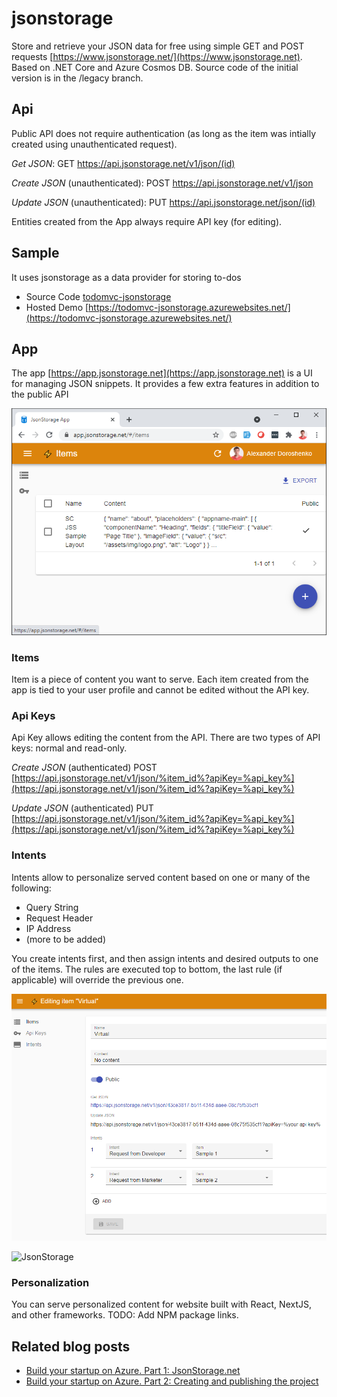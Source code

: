 # jsonstorage

Store and retrieve your JSON data for free using simple GET and POST requests [https://www.jsonstorage.net/](https://www.jsonstorage.net). Based on .NET Core and Azure Cosmos DB. Source code of the initial version is in the /legacy branch.

## Api

Public API does not require authentication (as long as the item was intially created using unauthenticated request).

*Get JSON*:
GET https://api.jsonstorage.net/v1/json/(id)

*Create JSON* (unauthenticated):
POST https://api.jsonstorage.net/v1/json

*Update JSON* (unauthenticated):
PUT https://api.jsonstorage.net/json/(id)

Entities created from the App always require API key (for editing).

## Sample

It uses jsonstorage as a data provider for storing to-dos

* Source Code [todomvc-jsonstorage](https://github.com/adoprog/todomvc-angular2-jsonstorage)
* Hosted Demo [https://todomvc-jsonstorage.azurewebsites.net/](https://todomvc-jsonstorage.azurewebsites.net/)

## App

The app [https://app.jsonstorage.net](https://app.jsonstorage.net) is a UI for managing JSON snippets. It provides a few extra features in addition to the public API

![App UI](/docs/images/app.png)

### Items

Item is a piece of content you want to serve. Each item created from the app is tied to your user profile and cannot be edited without the API key.

### Api Keys

Api Key allows editing the content from the API. There are two types of API keys: normal and read-only.

*Create JSON* (authenticated)
POST [https://api.jsonstorage.net/v1/json/%item_id%?apiKey=%api_key%](https://api.jsonstorage.net/v1/json/%item_id%?apiKey=%api_key%)

*Update JSON* (authenticated)
PUT [https://api.jsonstorage.net/v1/json/%item_id%?apiKey=%api_key%](https://api.jsonstorage.net/v1/json/%item_id%?apiKey=%api_key%)

### Intents

Intents allow to personalize served content based on one or many of the following:

* Query String
* Request Header
* IP Address
* (more to be added)

You create intents first, and then assign intents and desired outputs to one of the items. The rules are executed top to bottom, the last rule (if applicable) will override the previous one.

![App UI](/docs/images/virtual.png)

![JsonStorage](https://2.bp.blogspot.com/-iMkQcOCzFcs/WJI4rcHrLyI/AAAAAAAAEM4/Hcggu0JjauEY7NUpqioZIofZFyyuX1ffwCLcB/s1600/Plan.png)

### Personalization

You can serve personalized content for website built with React, NextJS, and other frameworks.
TODO: Add NPM package links.

## Related blog posts

* [Build your startup on Azure. Part 1: JsonStorage.net](http://devopssnippets.blogspot.com/2017/03/build-your-startup-on-azure-part-1.html)
* [Build your startup on Azure. Part 2: Creating and publishing the project](http://devopssnippets.blogspot.com/2017/04/build-your-startup-on-azure-part-2.html)
